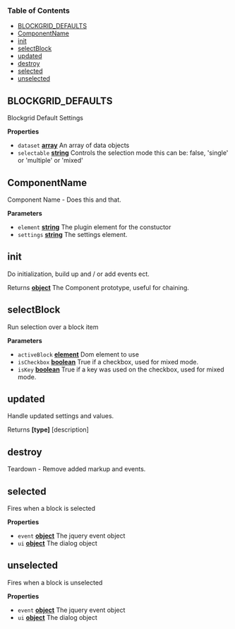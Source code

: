 <!-- Generated by documentation.js. Update this documentation by updating the source code. -->

### Table of Contents

-   [BLOCKGRID_DEFAULTS](#blockgrid_defaults)
-   [ComponentName](#componentname)
-   [init](#init)
-   [selectBlock](#selectblock)
-   [updated](#updated)
-   [destroy](#destroy)
-   [selected](#selected)
-   [unselected](#unselected)

## BLOCKGRID_DEFAULTS

Blockgrid Default Settings

**Properties**

-   `dataset` **[array](https://developer.mozilla.org/docs/Web/JavaScript/Reference/Global_Objects/Array)** An array of data objects
-   `selectable` **[string](https://developer.mozilla.org/docs/Web/JavaScript/Reference/Global_Objects/String)** Controls the selection mode this can be:
    false, 'single' or 'multiple' or 'mixed'

## ComponentName

Component Name - Does this and that.

**Parameters**

-   `element` **[string](https://developer.mozilla.org/docs/Web/JavaScript/Reference/Global_Objects/String)** The plugin element for the constuctor
-   `settings` **[string](https://developer.mozilla.org/docs/Web/JavaScript/Reference/Global_Objects/String)** The settings element.

## init

Do initialization, build up and / or add events ect.

Returns **[object](https://developer.mozilla.org/docs/Web/JavaScript/Reference/Global_Objects/Object)** The Component prototype, useful for chaining.

## selectBlock

Run selection over a block item

**Parameters**

-   `activeBlock` **[element](https://developer.mozilla.org/docs/Web/API/Element)** Dom element to use
-   `isCheckbox` **[boolean](https://developer.mozilla.org/docs/Web/JavaScript/Reference/Global_Objects/Boolean)** True if a checkbox, used for mixed mode.
-   `isKey` **[boolean](https://developer.mozilla.org/docs/Web/JavaScript/Reference/Global_Objects/Boolean)** True if a key was used on the checkbox, used for mixed mode.

## updated

Handle updated settings and values.

Returns **\[type]** [description]

## destroy

Teardown - Remove added markup and events.

## selected

Fires when a block is selected

**Properties**

-   `event` **[object](https://developer.mozilla.org/docs/Web/JavaScript/Reference/Global_Objects/Object)** The jquery event object
-   `ui` **[object](https://developer.mozilla.org/docs/Web/JavaScript/Reference/Global_Objects/Object)** The dialog object

## unselected

Fires when a block is unselected

**Properties**

-   `event` **[object](https://developer.mozilla.org/docs/Web/JavaScript/Reference/Global_Objects/Object)** The jquery event object
-   `ui` **[object](https://developer.mozilla.org/docs/Web/JavaScript/Reference/Global_Objects/Object)** The dialog object
